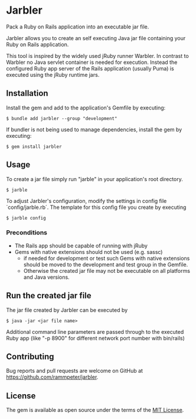# Jarbler
Pack a Ruby on Rails application into an executable jar file.

Jarbler allows you to create an self executing Java jar file containing your Ruby on Rails application.

This tool is inspired by the widely used jRuby runner Warbler. 
In contrast to Warbler no Java servlet container is needed for execution.
Instead the configured Ruby app server of the Rails application (usually Puma) is executed using the jRuby runtime jars.

## Installation

Install the gem and add to the application's Gemfile by executing:

    $ bundle add jarbler --group "development"

If bundler is not being used to manage dependencies, install the gem by executing:

    $ gem install jarbler

## Usage

To create a jar file simply run "jarble" in your application's root directory.

    $ jarble
    
To adjust Jarbler's configuration, modify the settings in config file ´config/jarble.rb´. The template for this config file you create by executing

    $ jarble config

### Preconditions
* The Rails app should be capable of running with jRuby
* Gems with native extensions should not be used (e.g. sassc)
  * if needed for development or test such Gems with native extensions should be moved to the development and test group in the Gemfile.
  * Otherwise the created jar file may not be executable on all platforms and Java versions.

## Run the created jar file
The jar file created by Jarbler can be executed by

    $ java -jar <jar file name>
    
Additional command line parameters are passed through to the executed Ruby app (like "-p 8900" for different network port number with bin/rails)

## Contributing

Bug reports and pull requests are welcome on GitHub at https://github.com/rammpeter/jarbler.

## License

The gem is available as open source under the terms of the [MIT License](https://opensource.org/licenses/MIT).
